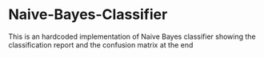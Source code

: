 # Naive-Bayes-Classifier
This is an hardcoded implementation of Naive Bayes classifier showing the classification report and the confusion matrix at the end
